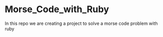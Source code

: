 # Morse_Code_with_Ruby
In this repo we are creating a project to solve a morse code problem with ruby

